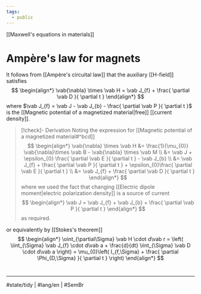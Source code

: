 ```yaml
---
tags:
  - public
---
```

[[Maxwell's equations in materials]]
# Ampère's law for magnets

It follows from [[Ampère's circuital law]] that the auxiliary [[H-field]] satisfies
$$
\begin{align*}
\vab{\nabla} \times \vab H = \vab J_{f} + \frac{ \partial \vab D }{ \partial t } 
\end{align*}
$$
where $\vab J_{f} = \vab J - \vab J_{b} - \frac{ \partial \vab P }{ \partial t }$ is the [[Magnetic potential of a magnetized material|free]] [[current density]].

> [!check]- Derivation
> Noting the expression for [[Magnetic potential of a magnetized material#^bcd]]
> $$
> \begin{align*}
> \vab{\nabla} \times \vab H &= \frac{1}{\mu_{0}} \vab{\nabla}\times \vab B - \vab{\nabla} \times \vab M \\
> &= \vab J  + \epsilon_{0} \frac{ \partial \vab E }{ \partial t } - \vab J_{b} \\
> &= \vab J_{f} + \frac{ \partial \vab P }{ \partial t }  + \epsilon_{0}\frac{ \partial \vab E }{ \partial t } \\
> &= \vab J_{f} + \frac{ \partial \vab D }{ \partial t } 
> \end{align*}
> $$
> where we used the fact that changing [[Electric dipole moment|electric polarization density]] is a source of current
> $$
> \begin{align*}
> \vab J = \vab J_{f} + \vab J_{b} + \frac{ \partial \vab P }{ \partial t } 
> \end{align*}
> $$
> as required. <span class="QED"/>

or equivalently by [[Stokes's theorem]]
$$
\begin{align*}
\oint_{\partial\Sigma} \vab H \cdot d\vab r = \left( \iint_{\Sigma} \vab J_{f} \cdot d\vab a + \frac{d}{dt} \iint_{\Sigma} \vab D \cdot d\vab a \right) = \mu_{0}\left( I_{f,\Sigma} + \frac{ \partial \Phi_{D,\Sigma} }{ \partial t }  \right)  
\end{align*}
$$


#
---
#state/tidy | #lang/en | #SemBr
